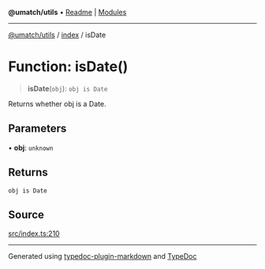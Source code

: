 **@umatch/utils** • [Readme](../../index.md) \| [Modules](../../modules.md)

***

[@umatch/utils](../../modules.md) / [index](../index.md) / isDate

# Function: isDate()

> **isDate**(`obj`): `obj is Date`

Returns whether obj is a Date.

## Parameters

• **obj**: `unknown`

## Returns

`obj is Date`

## Source

[src/index.ts:210](https://github.com/umatch-oficial/utils/blob/1813ff9/src/index.ts#L210)

***

Generated using [typedoc-plugin-markdown](https://www.npmjs.com/package/typedoc-plugin-markdown) and [TypeDoc](https://typedoc.org/)
